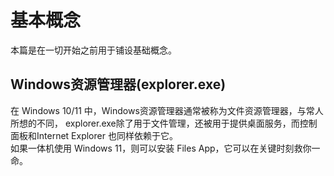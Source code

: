 # 基本概念
本篇是在一切开始之前用于铺设基础概念。
## Windows资源管理器(explorer.exe)
在 Windows 10/11 中，Windows资源管理器通常被称为文件资源管理器，与常人所想的不同，
explorer.exe除了用于文件管理，还被用于提供桌面服务，而控制面板和Internet Explorer
也同样依赖于它。<br>
如果一体机使用 Windows 11，则可以安装 Files App，它可以在关键时刻救你一命。
